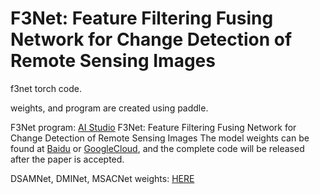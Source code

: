 # F3Net: Feature Filtering Fusing Network for Change Detection of Remote Sensing Images
f3net torch code. 

weights, and program are created using paddle.

F3Net program: [AI Studio](https://aistudio.baidu.com/projectdetail/7174915?sUid=285037&shared=1&ts=1716375001303)
F3Net: Feature Filtering Fusing Network for Change Detection of Remote Sensing Images The model weights can be found at [Baidu](https://aistudio.baidu.com/datasetdetail/250593) or [GoogleCloud](https://drive.google.com/file/d/1YbskRCxcS6AhDsuiIM38WYYiiB5o-rfu/view?usp=sharing), and the complete code will be released after the paper is accepted.

DSAMNet, DMINet, MSACNet weights: [HERE](https://drive.google.com/drive/folders/1omjiY44rFSDU50-FvSxkv_jWQ9e1NawL?usp=sharing)
